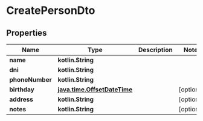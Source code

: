 
# CreatePersonDto

## Properties
| Name | Type | Description | Notes |
| ------------ | ------------- | ------------- | ------------- |
| **name** | **kotlin.String** |  |  |
| **dni** | **kotlin.String** |  |  |
| **phoneNumber** | **kotlin.String** |  |  |
| **birthday** | [**java.time.OffsetDateTime**](java.time.OffsetDateTime.md) |  |  [optional] |
| **address** | **kotlin.String** |  |  [optional] |
| **notes** | **kotlin.String** |  |  [optional] |



